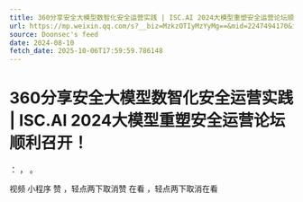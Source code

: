 ```yaml
---
title: 360分享安全大模型数智化安全运营实践 | ISC.AI 2024大模型重塑安全运营论坛顺利召开！
url: https://mp.weixin.qq.com/s?__biz=MzkzOTIyMzYyMg==&mid=2247494170&idx=1&sn=cb7039aaa5a036763103613e39b6f52d
source: Doonsec's feed
date: 2024-08-10
fetch_date: 2025-10-06T17:59:59.786148
---
```


# 360分享安全大模型数智化安全运营实践 | ISC.AI 2024大模型重塑安全运营论坛顺利召开！

：
，
。

视频
小程序
赞
，轻点两下取消赞
在看
，轻点两下取消在看